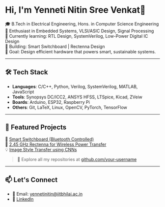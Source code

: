 # Hi, I'm Yenneti Nitin Sree Venkat👋

🎓 B.Tech in Electrical Engineering, Hons. in Computer Science Engineering
🔧 Enthusiast in Embedded Systems, VLSI/ASIC Design, Signal Processing  
🌱 Currently learning: RTL Design, SystemVerilog, Low-Power Digital IC Design  
🚀 Building: Smart Switchboard | Rectenna Design  
🎯 Goal: Design efficient hardware that powers smart, sustainable systems.

---

## 🛠️ Tech Stack

- **Languages**: C/C++, Python, Verilog, SystemVerilog, MATLAB, JavaScript  
- **Tools**: Synopsys DC/ICC2, ANSYS HFSS, LTSpice, Kicad, ZVeiw 
- **Boards**:  Arduino, ESP32, Raspberry Pi   
- **Others**: Git, LaTeX, Linux, OpenCV, PyTorch, TensorFlow

---

## 🚀 Featured Projects

🔌 [Smart Switchboard (Bluetooth Controlled)](https://github.com/your-username/project-name)  
📡 [2.45 GHz Rectenna for Wireless Power Transfer](https://github.com/your-username/project-name)  
💡 [Image Style Transfer using CNNs](https://github.com/your-username/project-name)  

> 🔗 Explore all my repositories at [github.com/your-username](https://github.com/YennetiNitinSreeVenkat)

---

## 📫 Let's Connect

- 📧 Email: yennetinitin@iitbhilai.ac.in  
- 💼 [LinkedIn](https://www.linkedin.com/in/yenneti-nitin-sree-venkat-1a1746282/)  
